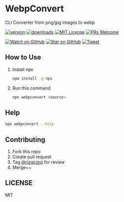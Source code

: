# WebpConvert

CLI Converter from png/jpg images to webp

[![version][version-badge]][package]
[![downloads][downloads-badge]][npm-stat]
[![MIT License][license-badge]][license]
[![PRs Welcome][prs-badge]][prs]

[![Watch on GitHub][github-watch-badge]][github-watch]
[![Star on GitHub][github-star-badge]][github-star]
[![Tweet][twitter-badge]][twitter]

## How to Use
1. Install npx
   ```bash
   npm install -g npx
   ```
2. Run this command
   ```bash
   npx webpconvert <source>
   ```

## Help
```bash
npx webpconvert --help
```

## Contributing
1. Fork this repo
2. Create pull request
3. Tag [@rizqirizqi](https://github.com/rizqirizqi) for review
4. Merge~~

## LICENSE

MIT

[version-badge]: https://img.shields.io/npm/v/webpconvert.svg?style=flat-square
[package]: https://www.npmjs.com/package/webpconvert
[downloads-badge]: https://img.shields.io/npm/dm/webpconvert.svg?style=flat-square
[npm-stat]: http://npm-stat.com/charts.html?package=webpconvert&from=2019-01-01
[license-badge]: https://img.shields.io/npm/l/webpconvert.svg?style=flat-square
[license]: https://github.com/rizqirizqi/webpconvert/blob/master/other/LICENSE
[prs-badge]: https://img.shields.io/badge/PRs-welcome-brightgreen.svg?style=flat-square
[prs]: http://makeapullrequest.com
[github-watch-badge]: https://img.shields.io/github/watchers/rizqirizqi/webpconvert.svg?style=social
[github-watch]: https://github.com/rizqirizqi/webpconvert/watchers
[github-star-badge]: https://img.shields.io/github/stars/rizqirizqi/webpconvert.svg?style=social
[github-star]: https://github.com/rizqirizqi/webpconvert/stargazers
[twitter]: https://twitter.com/intent/tweet?text=Check%20out%20this%20CLI%20converter%20from%20png%2Fjpg%20images%20to%20webp!%20https%3A%2F%2Fgithub.com%2Frizqirizqi%2Fwebpconvert
[twitter-badge]: https://img.shields.io/twitter/url/https/github.com/rizqirizqi/webpconvert.svg?style=social
